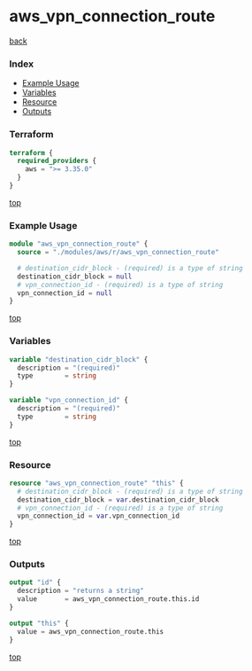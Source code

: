# aws_vpn_connection_route

[back](../aws.md)

### Index

- [Example Usage](#example-usage)
- [Variables](#variables)
- [Resource](#resource)
- [Outputs](#outputs)

### Terraform

```terraform
terraform {
  required_providers {
    aws = ">= 3.35.0"
  }
}
```

[top](#index)

### Example Usage

```terraform
module "aws_vpn_connection_route" {
  source = "./modules/aws/r/aws_vpn_connection_route"

  # destination_cidr_block - (required) is a type of string
  destination_cidr_block = null
  # vpn_connection_id - (required) is a type of string
  vpn_connection_id = null
}
```

[top](#index)

### Variables

```terraform
variable "destination_cidr_block" {
  description = "(required)"
  type        = string
}

variable "vpn_connection_id" {
  description = "(required)"
  type        = string
}
```

[top](#index)

### Resource

```terraform
resource "aws_vpn_connection_route" "this" {
  # destination_cidr_block - (required) is a type of string
  destination_cidr_block = var.destination_cidr_block
  # vpn_connection_id - (required) is a type of string
  vpn_connection_id = var.vpn_connection_id
}
```

[top](#index)

### Outputs

```terraform
output "id" {
  description = "returns a string"
  value       = aws_vpn_connection_route.this.id
}

output "this" {
  value = aws_vpn_connection_route.this
}
```

[top](#index)